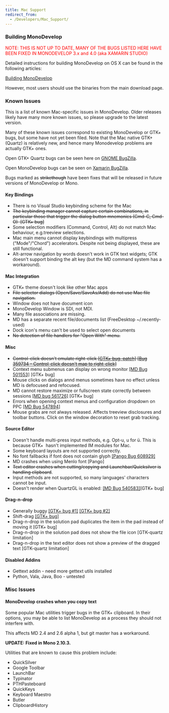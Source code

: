 ```yaml
---
title: Mac Support
redirect_from:
  - /Developers/Mac_Support/
---
```


### Building MonoDevelop

<span style="color:#ff0000;">NOTE: THIS IS NOT UP TO DATE, MANY OF THE BUGS LISTED HERE HAVE BEEN FIXED IN MONODEVELOP 3.x and 4.0 (aka XAMARIN STUDIO)</span>

Detailed instructions for building MonoDevelop on OS X can be found in the following articles:

[Building MonoDevelop](/developers/building-monodevelop/ "Developers/Mac Support/Building on OS X")

However, most users should use the binaries from the main download page.

### Known Issues

This is a list of known Mac-specific issues in MonoDevelop. Older releases likely have many more known issues, so please upgrade to the latest version.

Many of these known issues correspond to existing MonoDevelop or GTK+ bugs, but some have not yet been filed. Note that the Mac native GTK+ (Quartz) is relatively new, and hence many Monodevelop problems are actually GTK+ ones.

Open GTK+ Quartz bugs can be seen here on [GNOME BugZilla](http://bugzilla.gnome.org/buglist.cgi?query=component:quartz+product:gtk%2B+ "http://bugzilla.gnome.org/buglist.cgi?query=component:quartz+product:gtk++").

Open MonoDevelop bugs can be seen on [Xamarin BugZilla](http://bugzilla.xamarin.com/describecomponents.cgi?product=MonoDevelop "http://bugzilla.xamarin.com/describecomponents.cgi?product=MonoDevelop").

Bugs marked as ~~strikethough~~ have been fixes that will be released in future versions of MonoDevelop or Mono.

#### Key Bindings

-   There is no Visual Studio keybinding scheme for the Mac
-   ~~The keybinding manager cannot capture certain combinations, in particular those that trigger the dialog button mnemonics (Cmd-C, Cmd-O)  [GTK+ bug]~~
-   Some selection modifiers (Command, Control, Alt) do not match Mac behaviour, e.g.treeview selections.
-   Mac main menu cannot display keybindings with multipress ("Mode"/"Chord") accelerators. Despite not being displayed, these are still functional.
-   Alt-arrow navigation by words doesn't work in GTK text widgets; GTK doesn't support binding the alt key (but the MD command system has a workaround).

#### Mac Integration

-   GTK+ theme doesn't look like other Mac apps
-   ~~File selector dialogs (Open/Save/SaveAs/Add) do not use Mac file navigation.~~
-   Window does not have document icon
-   MonoDevelop Window is SDI, not MDI.
-   Many file associations are missing.
-   MD has a separate recent file/documents list (FreeDesktop ~/.recently-used)
-   Dock icon's menu can't be used to select open documents
-   ~~No detection of file handlers for "Open With" menu.~~

#### Misc

-   ~~Control-click doesn't emulate right-click
     [[GTK+ bug, patch]](http://bugzilla.gnome.org/show_bug.cgi?id=346609 "http://bugzilla.gnome.org/show_bug.cgi?id=346609")
     [[Bug 359734 - Control-click doesn't map to right-click]](https://bugzilla.novell.com/show_bug.cgi?id=359734 "https://bugzilla.novell.com/show_bug.cgi?id=359734")~~
-   Context menu submenus can display on wrong monitor [[MD Bug 501553]](https://bugzilla.novell.com/show_bug.cgi?id=501553 "https://bugzilla.novell.com/show_bug.cgi?id=501553") [GTK+ bug]
-   Mouse clicks on dialogs annd menus sometimes have no effect unless MD is defocused and refocused.
-   MD cannot restore maximize or fullscreen state correctly between sessions [[MD bug 561726]](https://bugzilla.novell.com/show_bug.cgi?id=561726 "https://bugzilla.novell.com/show_bug.cgi?id=561726") [GTK+ bug]
-   Errors when opening context menus and configuration dropdown on PPC [[MD Bug 547894]](https://bugzilla.novell.com/show_bug.cgi?id=547894 "https://bugzilla.novell.com/show_bug.cgi?id=547894")
-   Mouse grabs are not always released. Affects treeview disclosures and toolbar buttons. Click on the window decoration to reset grab tracking. 

#### Source Editor

-   Doesn't handle multi-press input methods, e.g. Opt-u, u for ü. This is because GTK+  hasn't implemented IM modules for Mac.
-   Some keyboard layouts are not supported correctly.
-   No font fallbacks if font does not contain glyph [[Pango Bug 608929]](https://bugzilla.gnome.org/show_bug.cgi?id=608929 "https://bugzilla.gnome.org/show_bug.cgi?id=608929")
-   MD crashes when using Menlo font [Pango]
-   ~~Text editor crashes when cutting/copying and Launchbar/Quicksilver is handling clipboard~~.
-   Input methods are not supported, so many languages' characters cannot be input.
-   Doesn't render when QuartzGL is enabled: [[MD Bug 540583]](https://bugzilla.novell.com/show_bug.cgi?id=540583 "https://bugzilla.novell.com/show_bug.cgi?id=540583")[GTK+ bug]

#### Drag-n-drop

-   Generally buggy [[GTK+ bug \#1]](http://bugzilla.gnome.org/show_bug.cgi?id=559904 "http://bugzilla.gnome.org/show_bug.cgi?id=559904") [[GTK+ bug \#2]](http://bugzilla.gnome.org/show_bug.cgi?id=501588 "http://bugzilla.gnome.org/show_bug.cgi?id=501588")
-   Shift-drag [[GTK+ bug]](http://bugzilla.gnome.org/show_bug.cgi?id=569145 "http://bugzilla.gnome.org/show_bug.cgi?id=569145")
-   Drag-n-drop in the solution pad duplicates the item in the pad instead of moving it [GTK+ bug]
-   Drag-n-drop in the solution pad does not show the file icon [GTK-quartz limitation]
-   Drag-n-drop in the text editor does not show a preview of the dragged text [GTK-quartz limitation]

#### Disabled Addins

-   Gettext addin - need more gettext utils installed
-   Python, Vala, Java, Boo - untested

### Misc Issues

#### MonoDevelop crashes when you copy text

Some popular Mac utilities trigger bugs in the GTK+ clipboard. In their options, you may be able to list MonoDevelop as a process they should not interfere with.

This affects MD 2.4 and 2.6 alpha 1, but git master has a workaround.

**UPDATE: Fixed in Mono 2.10.3.**

Utilities that are known to cause this problem include:

-   QuickSilver
-   Google Toolbar
-   LaunchBar
-   Typinator
-   PTHPasteboard
-   QuickKeys
-   Keyboard Maestro
-   Butler
-   ClipboardHistory


